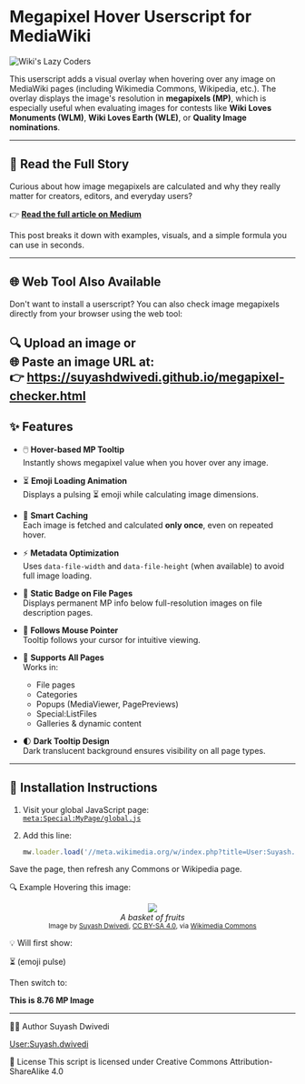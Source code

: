 # Megapixel Hover Userscript for MediaWiki

![Wiki's Lazy Coders](https://upload.wikimedia.org/wikipedia/commons/thumb/5/55/Wiki%27s_Lazy_Coders.png/180px-Wiki%27s_Lazy_Coders.png)

This userscript adds a visual overlay when hovering over any image on MediaWiki pages (including Wikimedia Commons, Wikipedia, etc.). The overlay displays the image's resolution in **megapixels (MP)**, which is especially useful when evaluating images for contests like **Wiki Loves Monuments (WLM)**, **Wiki Loves Earth (WLE)**, or **Quality Image nominations**.

---

## 📖 Read the Full Story

Curious about how image megapixels are calculated and why they really matter for creators, editors, and everyday users?

👉 <a href="https://medium.com/@SuyashWiki/how-to-easily-calculate-image-megapixels-and-why-it-matters-b53777e44594" target="_blank"><strong>Read the full article on Medium</strong></a>

This post breaks it down with examples, visuals, and a simple formula you can use in seconds.

---

## 🌐 Web Tool Also Available

Don't want to install a userscript? You can also check image megapixels directly from your browser using the web tool:

🔍 <strong>Upload an image</strong> or  
🌐 <strong>Paste an image URL</strong> at:  
👉 <a href="https://suyashdwivedi.github.io/megapixel-checker.html" target="_blank">https://suyashdwivedi.github.io/megapixel-checker.html</a>
---

## ✨ Features

- 🖱️ **Hover-based MP Tooltip**  
  Instantly shows megapixel value when you hover over any image.

- ⏳ **Emoji Loading Animation**  
  Displays a pulsing ⏳ emoji while calculating image dimensions.

- 🧠 **Smart Caching**  
  Each image is fetched and calculated **only once**, even on repeated hover.

- ⚡ **Metadata Optimization**  
  Uses `data-file-width` and `data-file-height` (when available) to avoid full image loading.

- 📄 **Static Badge on File Pages**  
  Displays permanent MP info below full-resolution images on file description pages.

- 📍 **Follows Mouse Pointer**  
  Tooltip follows your cursor for intuitive viewing.

- 🧩 **Supports All Pages**  
  Works in:
  - File pages
  - Categories
  - Popups (MediaViewer, PagePreviews)
  - Special:ListFiles
  - Galleries & dynamic content

- 🌓 **Dark Tooltip Design**  
  Dark translucent background ensures visibility on all page types.

---

## 🔧 Installation Instructions

1. Visit your global JavaScript page:  
   [`meta:Special:MyPage/global.js`](https://meta.wikimedia.org/wiki/Special:MyPage/global.js)

2. Add this line:

   ```js
   mw.loader.load('//meta.wikimedia.org/w/index.php?title=User:Suyash.dwivedi/userscripts/mp-hover.js&action=raw&ctype=text/javascript');
Save the page, then refresh any Commons or Wikipedia page.

🔍 Example
Hovering this image:
<p align="center">
  <img src="https://upload.wikimedia.org/wikipedia/commons/thumb/b/b6/A_basket_of_fruits.jpg/500px-A_basket_of_fruits.jpg" target="_blank alt="A basket of fruits" />
  <br>
  <em>A basket of fruits</em><br>
  <small>
    Image by <a href="https://meta.wikimedia.org/wiki/User:Suyash.dwivedi">Suyash Dwivedi</a>,
    <a href="https://creativecommons.org/licenses/by-sa/4.0/">CC BY-SA 4.0</a>, via 
    <a href="https://commons.wikimedia.org/wiki/File:A_basket_of_fruits.jpg">Wikimedia Commons</a>
  </small>
</p>

💡 Will first show:

⏳ (emoji pulse)

Then switch to:

**This is 8.76 MP Image**

---

👨‍💻 Author
Suyash Dwivedi

<a href="https://meta.wikimedia.org/wiki/User:Suyash.dwivedi">User:Suyash.dwivedi</a>


🪪 License
This script is licensed under Creative Commons Attribution-ShareAlike 4.0
